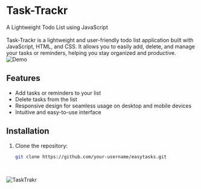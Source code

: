 # Task-Trackr
A Lightweight Todo List using JavaScript    
<br/>
Task-Trackr is a lightweight and user-friendly todo list application built with JavaScript, HTML, and CSS. It allows you to easily add, delete, and manage your tasks or reminders, helping you stay organized and productive.
![Demo](demo.gif)
## Features
- Add tasks or reminders to your list
- Delete tasks from the list
- Responsive design for seamless usage on desktop and mobile devices
- Intuitive and easy-to-use interface
## Installation
1. Clone the repository:
   ```bash
   git clone https://github.com/your-username/easytasks.git
<br/>

![TaskTrakr](https://github.com/SamarthWalse10/Task-Trackr/assets/125689593/723a2aef-adbe-4bd6-ac2d-d711b367f30b)
